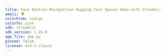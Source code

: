 ```yaml
---
title: Face Emotion Recognition Hugging Face Spaces Demo with Streamlit
emoji: 🌍
colorFrom: indigo
colorTo: pink
sdk: streamlit
sdk_version: 1.26.0
app_file: app.py
pinned: false
license: bsd-3-clause
---
```

